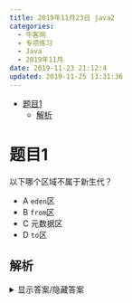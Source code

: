 ```yaml
---
title: 2019年11月23日 java2
categories: 
  - 牛客网
  - 专项练习
  - Java
  - 2019年11月
date: 2019-11-23 21:12:4
updated: 2019-11-25 13:31:36
---
```

<div id='my_toc'>

- [题目1](/exam/null/#题目1)
    - [解析](/exam/null/#解析)

</div>
<!--more-->
<script>if (navigator.platform.toLowerCase() == 'win32'){document.getElementById('my_toc').style.display = 'none';}</script>

<!--end-->
# 题目1
以下哪个区域不属于新生代？
- A `eden`区
- B `from`区
- C 元数据区
- D `to`区

## 解析
<details><summary>显示答案/隐藏答案</summary>正确答案: C</details>

